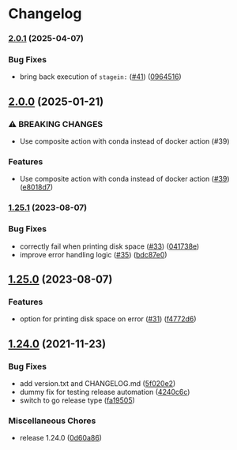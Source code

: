 # Changelog

### [2.0.1](https://www.github.com/snakemake/snakemake-github-action/compare/v2.0.0...v2.0.1) (2025-04-07)


### Bug Fixes

* bring back execution of `stagein:` ([#41](https://www.github.com/snakemake/snakemake-github-action/issues/41)) ([0964516](https://www.github.com/snakemake/snakemake-github-action/commit/0964516b6860bfb28f3b76b5e6b61dc50a57fab5))

## [2.0.0](https://www.github.com/snakemake/snakemake-github-action/compare/v1.25.1...v2.0.0) (2025-01-21)


### ⚠ BREAKING CHANGES

* Use composite action with conda instead of docker action (#39)

### Features

* Use composite action with conda instead of docker action ([#39](https://www.github.com/snakemake/snakemake-github-action/issues/39)) ([e8018d7](https://www.github.com/snakemake/snakemake-github-action/commit/e8018d7b51176b179010fed2e4902c0f920d1fe5))

### [1.25.1](https://www.github.com/snakemake/snakemake-github-action/compare/v1.25.0...v1.25.1) (2023-08-07)


### Bug Fixes

* correctly fail when printing disk space ([#33](https://www.github.com/snakemake/snakemake-github-action/issues/33)) ([041738e](https://www.github.com/snakemake/snakemake-github-action/commit/041738e12848c0e80d45ad4e82656d6090b64e34))
* improve error handling logic ([#35](https://www.github.com/snakemake/snakemake-github-action/issues/35)) ([bdc87e0](https://www.github.com/snakemake/snakemake-github-action/commit/bdc87e0b8a9a15af393c9ba271ab6fb7318e37bd))

## [1.25.0](https://www.github.com/snakemake/snakemake-github-action/compare/v1.24.0...v1.25.0) (2023-08-07)


### Features

* option for printing disk space on error ([#31](https://www.github.com/snakemake/snakemake-github-action/issues/31)) ([f4772d6](https://www.github.com/snakemake/snakemake-github-action/commit/f4772d66a211af0d1542b0d756189e1d025ae984))

## [1.24.0](https://www.github.com/snakemake/snakemake-github-action/compare/v1.23.0...v1.24.0) (2021-11-23)


### Bug Fixes

* add version.txt and CHANGELOG.md ([5f020e2](https://www.github.com/snakemake/snakemake-github-action/commit/5f020e2570029576947638d5cc12c33a49b3252e))
* dummy fix for testing release automation ([4240c6c](https://www.github.com/snakemake/snakemake-github-action/commit/4240c6c20af80f35c5e282e94aae432afd2b47aa))
* switch to go release type ([fa19505](https://www.github.com/snakemake/snakemake-github-action/commit/fa195051789ccd9a70c36d34bb0f6ca80478a3af))


### Miscellaneous Chores

* release 1.24.0 ([0d60a86](https://www.github.com/snakemake/snakemake-github-action/commit/0d60a86f388e02bbf40d1b90f2e280822534d468))
